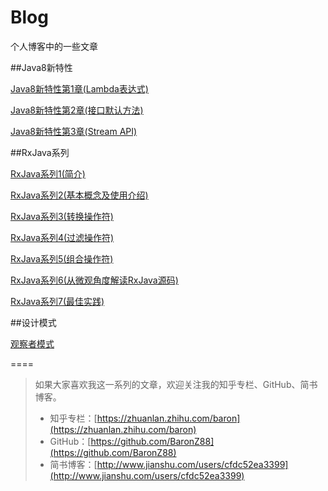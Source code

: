 # Blog
个人博客中的一些文章

##Java8新特性

[Java8新特性第1章(Lambda表达式)](https://github.com/BaronZ88/Blog/blob/master/Java8%E6%96%B0%E7%89%B9%E6%80%A7/Java8%E6%96%B0%E7%89%B9%E6%80%A7%E7%AC%AC1%E7%AB%A0\(Lambda%E8%A1%A8%E8%BE%BE%E5%BC%8F\).md)

[Java8新特性第2章(接口默认方法)](https://github.com/BaronZ88/Blog/blob/master/Java8%E6%96%B0%E7%89%B9%E6%80%A7/Java8%E6%96%B0%E7%89%B9%E6%80%A7%E7%AC%AC2%E7%AB%A0\(%E6%8E%A5%E5%8F%A3%E9%BB%98%E8%AE%A4%E6%96%B9%E6%B3%95\).md)

[Java8新特性第3章(Stream API)](https://github.com/BaronZ88/Blog/blob/master/Java8%E6%96%B0%E7%89%B9%E6%80%A7/Java8%E6%96%B0%E7%89%B9%E6%80%A7%E7%AC%AC3%E7%AB%A0\(Stream%20API\).md)

##RxJava系列

[RxJava系列1(简介)](https://github.com/BaronZ88/Blog/blob/master/RxJava%E7%B3%BB%E5%88%97/RxJava%E7%B3%BB%E5%88%971\(%E7%AE%80%E4%BB%8B\)/RxJava%E7%B3%BB%E5%88%971\(%E7%AE%80%E4%BB%8B\).md)

[RxJava系列2(基本概念及使用介绍)](https://github.com/BaronZ88/Blog/blob/master/RxJava%E7%B3%BB%E5%88%97/RxJava%E7%B3%BB%E5%88%972\(%E5%9F%BA%E6%9C%AC%E6%A6%82%E5%BF%B5%E5%8F%8A%E4%BD%BF%E7%94%A8%E4%BB%8B%E7%BB%8D\)/RxJava%E7%B3%BB%E5%88%972\(%E5%9F%BA%E6%9C%AC%E6%A6%82%E5%BF%B5%E5%8F%8A%E4%BD%BF%E7%94%A8%E4%BB%8B%E7%BB%8D\).md)

[RxJava系列3(转换操作符)](https://github.com/BaronZ88/Blog/blob/master/RxJava%E7%B3%BB%E5%88%97/RxJava%E7%B3%BB%E5%88%973\(%E8%BD%AC%E6%8D%A2%E6%93%8D%E4%BD%9C%E7%AC%A6\)/RxJava%E7%B3%BB%E5%88%973\(%E8%BD%AC%E6%8D%A2%E6%93%8D%E4%BD%9C%E7%AC%A6\).md)

[RxJava系列4(过滤操作符)](https://github.com/BaronZ88/Blog/blob/master/RxJava%E7%B3%BB%E5%88%97/RxJava%E7%B3%BB%E5%88%974\(%E8%BF%87%E6%BB%A4%E6%93%8D%E4%BD%9C%E7%AC%A6\)/RxJava%E7%B3%BB%E5%88%974\(%E8%BF%87%E6%BB%A4%E6%93%8D%E4%BD%9C%E7%AC%A6\).md)

[RxJava系列5(组合操作符)](https://github.com/BaronZ88/Blog/blob/master/RxJava%E7%B3%BB%E5%88%97/RxJava%E7%B3%BB%E5%88%975\(%E7%BB%84%E5%90%88%E6%93%8D%E4%BD%9C%E7%AC%A6\)/RxJava%E7%B3%BB%E5%88%975\(%E7%BB%84%E5%90%88%E6%93%8D%E4%BD%9C%E7%AC%A6\).md)

[RxJava系列6(从微观角度解读RxJava源码)](https://github.com/BaronZ88/Blog/blob/master/RxJava%E7%B3%BB%E5%88%97/RxJava%E7%B3%BB%E5%88%976(%E4%BB%8E%E5%BE%AE%E8%A7%82%E8%A7%92%E5%BA%A6%E8%A7%A3%E8%AF%BBRxJava%E6%BA%90%E7%A0%81)/RxJava%E7%B3%BB%E5%88%976(%E4%BB%8E%E5%BE%AE%E8%A7%82%E8%A7%92%E5%BA%A6%E8%A7%A3%E8%AF%BBRxJava%E6%BA%90%E7%A0%81).md)

[RxJava系列7(最佳实践)](https://github.com/BaronZ88/Blog/blob/master/RxJava%E7%B3%BB%E5%88%97/RxJava%E7%B3%BB%E5%88%977(%E6%9C%80%E4%BD%B3%E5%AE%9E%E8%B7%B5)/RxJava%E7%B3%BB%E5%88%977(%E6%9C%80%E4%BD%B3%E5%AE%9E%E8%B7%B5).md)

##设计模式

[观察者模式](https://github.com/BaronZ88/Blog/blob/master/DesignPatterns/ObserverPattern/%E8%A7%82%E5%AF%9F%E8%80%85%E6%A8%A1%E5%BC%8F.md)

====
> 如果大家喜欢我这一系列的文章，欢迎关注我的知乎专栏、GitHub、简书博客。
>   
> * 知乎专栏：[https://zhuanlan.zhihu.com/baron](https://zhuanlan.zhihu.com/baron)  
> * GitHub：[https://github.com/BaronZ88](https://github.com/BaronZ88)  
> * 简书博客：[http://www.jianshu.com/users/cfdc52ea3399](http://www.jianshu.com/users/cfdc52ea3399) 


